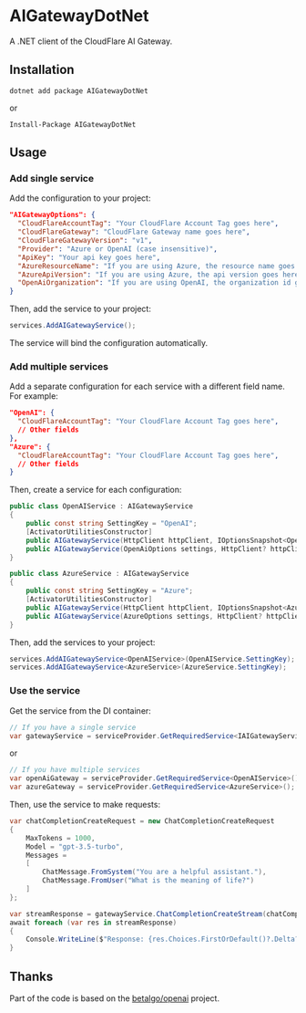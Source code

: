 # AIGatewayDotNet

A .NET client of the CloudFlare AI Gateway.

## Installation

```
dotnet add package AIGatewayDotNet
```

or

```
Install-Package AIGatewayDotNet
```

## Usage

### Add single service

Add the configuration to your project:

```json
"AIGatewayOptions": {
  "CloudFlareAccountTag": "Your CloudFlare Account Tag goes here",
  "CloudFlareGateway": "CloudFlare Gateway name goes here",
  "CloudFlareGatewayVersion": "v1",
  "Provider": "Azure or OpenAI (case insensitive)",
  "ApiKey": "Your api key goes here",
  "AzureResourceName": "If you are using Azure, the resource name goes here",
  "AzureApiVersion": "If you are using Azure, the api version goes here",
  "OpenAiOrganization": "If you are using OpenAI, the organization id goes here (It's an optional field)."
}
```

Then, add the service to your project:

```csharp
services.AddAIGatewayService();
```

The service will bind the configuration automatically.

### Add multiple services

Add a separate configuration for each service with a different field name. For example:
```json
"OpenAI": {
  "CloudFlareAccountTag": "Your CloudFlare Account Tag goes here",
  // Other fields
},
"Azure": {
  "CloudFlareAccountTag": "Your CloudFlare Account Tag goes here",
  // Other fields
}
```

Then, create a service for each configuration:
```csharp
public class OpenAIService : AIGatewayService
{
    public const string SettingKey = "OpenAI";
    [ActivatorUtilitiesConstructor]
    public AIGatewayService(HttpClient httpClient, IOptionsSnapshot<OpenAiOptions> settings) : base(settings.Get(SettingKey),httpClient){}
    public AIGatewayService(OpenAiOptions settings, HttpClient? httpClient = null) : base(settings, httpClient){}
}

public class AzureService : AIGatewayService
{
    public const string SettingKey = "Azure";
    [ActivatorUtilitiesConstructor]
    public AIGatewayService(HttpClient httpClient, IOptionsSnapshot<AzureOptions> settings) : base(settings.Get(SettingKey),httpClient){}
    public AIGatewayService(AzureOptions settings, HttpClient? httpClient = null) : base(settings, httpClient){}
}
```

Then, add the services to your project:
```csharp
services.AddAIGatewayService<OpenAIService>(OpenAIService.SettingKey);
services.AddAIGatewayService<AzureService>(AzureService.SettingKey);
```

### Use the service

Get the service from the DI container:

```csharp
// If you have a single service
var gatewayService = serviceProvider.GetRequiredService<IAIGatewayService>();
```

or

```csharp
// If you have multiple services
var openAiGateway = serviceProvider.GetRequiredService<OpenAIService>();
var azureGateway = serviceProvider.GetRequiredService<AzureService>();
```

Then, use the service to make requests:

```csharp
var chatCompletionCreateRequest = new ChatCompletionCreateRequest
{
    MaxTokens = 1000,
    Model = "gpt-3.5-turbo",
    Messages =
    [
        ChatMessage.FromSystem("You are a helpful assistant."),
        ChatMessage.FromUser("What is the meaning of life?")
    ]
};

var streamResponse = gatewayService.ChatCompletionCreateStream(chatCompletionCreateRequest);
await foreach (var res in streamResponse)
{
    Console.WriteLine($"Response: {res.Choices.FirstOrDefault()?.Delta?.Content}");
}
```

## Thanks

Part of the code is based on the [betalgo/openai](https://github.com/betalgo/openai) project.